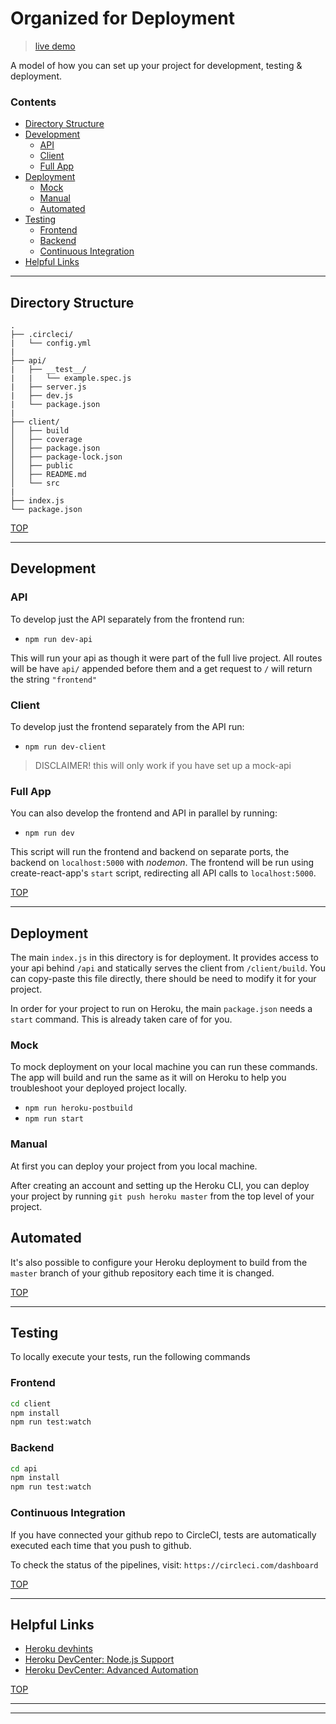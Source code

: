# Organized for Deployment

> [live demo](https://polar-cliffs-55873.herokuapp.com/)

A model of how you can set up your project for development, testing & deployment.

### Contents

* [Directory Structure](#directory-structure)
* [Development](#development)
  * [API](#api)
  * [Client](#client)
  * [Full App](#full-app)
* [Deployment](#deployment)
  * [Mock](#mock)
  * [Manual](#manual)
  * [Automated](#continuous)
* [Testing](#testing)
  * [Frontend](#Frontend)
  * [Backend](#backend)
  * [Continuous Integration](#continuous-integration)
* [Helpful Links](#helpful-links)

---

## Directory Structure

```
.
├── .circleci/
|   └── config.yml
|
├── api/
|   ├── __test__/
|   |   └── example.spec.js
|   ├── server.js
|   ├── dev.js
|   └── package.json
|
├── client/
│   ├── build
│   ├── coverage
│   ├── package.json
│   ├── package-lock.json
│   ├── public
│   ├── README.md
│   └── src
|
├── index.js
└── package.json
```

[TOP](#organized-for-deployment)

---

## Development

### API

To develop just the API separately from the frontend run:

* `npm run dev-api`

This will run your api as though it were part of the full live project.  All routes will be have `api/` appended before them and a get request to `/` will return the string `"frontend"`

### Client

To develop just the frontend separately from the API run:

* `npm run dev-client`

> DISCLAIMER!  this will only work if you have set up a mock-api

### Full App

You can also develop the frontend and API in parallel by running:

* `npm run dev`

This script will run the frontend and backend on separate ports, the backend on `localhost:5000` with _nodemon_. The frontend will be run using create-react-app's `start` script, redirecting all API calls to `localhost:5000`.

[TOP](#organized-for-deployment)

---

## Deployment

The main `index.js` in this directory is for deployment. It provides access to your api behind `/api` and statically serves the client from `/client/build`.  You can copy-paste this file directly, there should be need to modify it for your project.

In order for your project to run on Heroku, the main `package.json` needs a `start` command.  This is already taken care of for you.

### Mock

To mock deployment on your local machine you can run these commands.  The app will build and run the same as it will on Heroku to help you troubleshoot your deployed project locally.

* `npm run heroku-postbuild`
* `npm run start`

### Manual

At first you can deploy your project from you local machine.

After creating an account and setting up the Heroku CLI, you can deploy your project by running `git push heroku master` from the top level of your project.

## Automated

It's also possible to configure your Heroku deployment to build from the `master` branch of your github repository each time it is changed.

[TOP](#organized-for-deployment)

---

## Testing
To locally execute your tests, run the following commands

### Frontend

```bash
cd client
npm install
npm run test:watch
```

### Backend

```bash
cd api
npm install
npm run test:watch
```

### Continuous Integration

If you have connected your github repo to CircleCI, tests are automatically executed each time that you push to github.

To check the status of the pipelines, visit: `https://circleci.com/dashboard`

[TOP](#organized-for-deployment)

---

## Helpful Links

* [Heroku devhints](https://devhints.io/heroku)
* [Heroku DevCenter: Node.js Support](https://devcenter.heroku.com/articles/nodejs-support)
* [Heroku DevCenter: Advanced Automation](https://devcenter.heroku.com/articles/multiple-environments#advanced-linking-local-branches-to-remote-apps)

[TOP](#organized-for-deployment)

---
---
